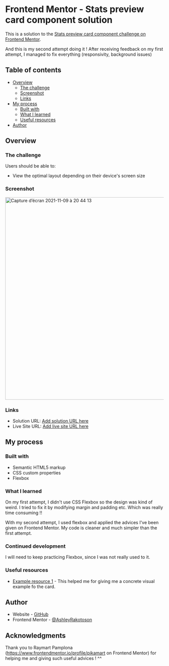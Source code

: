 # Frontend Mentor - Stats preview card component solution

This is a solution to the [Stats preview card component challenge on Frontend Mentor](https://www.frontendmentor.io/challenges/stats-preview-card-component-8JqbgoU62). 

And this is my second attempt doing it ! After receiving feedback on my first attempt, I managed to fix everything (responsivity, background issues)

## Table of contents

- [Overview](#overview)
  - [The challenge](#the-challenge)
  - [Screenshot](#screenshot)
  - [Links](#links)
- [My process](#my-process)
  - [Built with](#built-with)
  - [What I learned](#what-i-learned)
  - [Useful resources](#useful-resources)
- [Author](#author)


## Overview

### The challenge

Users should be able to:

- View the optimal layout depending on their device's screen size

### Screenshot

![]()<img width="644" alt="Capture d’écran 2021-11-09 à 20 44 13" src="https://user-images.githubusercontent.com/78886716/140919672-aee152a6-4c1a-4e97-89e8-6f3b1abaafda.png">


### Links

- Solution URL: [Add solution URL here](https://your-solution-url.com)
- Live Site URL: [Add live site URL here](https://ashleyrakotoson.github.io/Order-summary-component-challenge-hub/)

## My process

### Built with

- Semantic HTML5 markup
- CSS custom properties
- Flexbox

### What I learned

On my first attempt, I didn't use CSS Flexbox so the design was kind of weird. I tried to fix it by modifying margin and padding etc. Which was really time consuming !!

With my second attempt, I used flexbox and applied the advices I've been given on Frontend Mentor. My code is cleaner and much simpler than the first attempt.

### Continued development

I will need to keep practicing Flexbox, since I was not really used to it.

### Useful resources

- [Example resource 1](https://vanzaordersummary.netlify.app/) - This helped me for giving me a concrete visual example fo the card.

## Author

- Website - [GitHub](https://github.com/AshleyRakotoson)
- Frontend Mentor - [@AshleyRakotoson](https://www.frontendmentor.io/profile/AshleyRakotoson)

## Acknowledgments

Thank you to Raymart Pamplona (https://www.frontendmentor.io/profile/pikamart on Frontend Mentor) for helping me and giving such useful advices ! ^^
